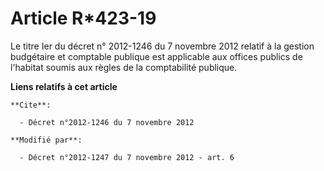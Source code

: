 # Article R*423-19

Le titre Ier du décret n° 2012-1246 du 7 novembre 2012 relatif à la gestion budgétaire et comptable publique est applicable
aux offices publics de l'habitat soumis aux règles de la comptabilité publique.

**Liens relatifs à cet article**

	**Cite**:

	  - Décret n°2012-1246 du 7 novembre 2012

	**Modifié par**:

	  - Décret n°2012-1247 du 7 novembre 2012 - art. 6
